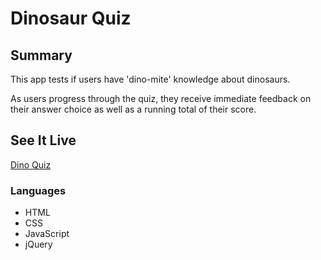 <h1>Dinosaur Quiz</h1>

<h2>Summary</h2>

<p>This app tests if users have 'dino-mite' knowledge about dinosaurs.</p>

<p>As users progress through the quiz, they receive immediate feedback on their answer choice as well as a running total of their score.</p>

<h2>See It Live</h2>
<a href='https://sabrinasides.github.io/dino-quiz-app/' target='_blank'>Dino Quiz</a>

<h3>Languages</h3>
<ul>
  <li>HTML</li>
  <li>CSS</li>
  <li>JavaScript</li>
  <li>jQuery</li>
  </ul>
